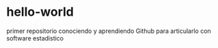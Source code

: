 # hello-world
primer repositorio
conociendo y aprendiendo Github para articularlo con software estadistico
